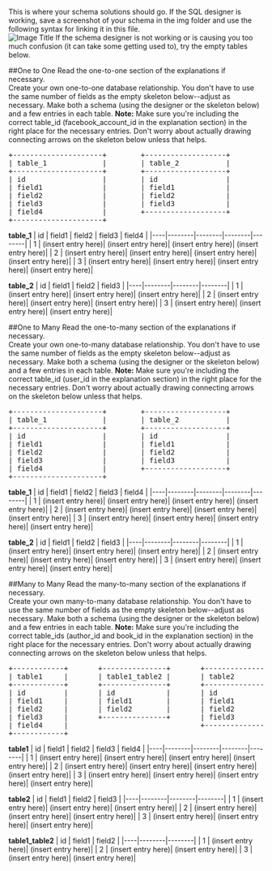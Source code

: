 This is where your schema solutions should go.  If the SQL designer is working, save a screenshot of your schema in the img folder and use the following syntax for linking it in this file.  
	![Image Title](img/my_awesome_schema.png)
If the schema designer is not working or is causing you too much confusion (it can take some getting used to), try the empty tables below.


##One to One
Read the one-to-one section of the explanations if necessary.  
Create your own one-to-one database relationship.  You don't have to use the same number of fields as the empty skeleton below--adjust as necessary.  Make both a schema (using the designer or the skeleton below) and a few entries in each table.  **Note:** Make sure you're including the correct table_id (facebook_account_id in the explanation section) in the right place for the necessary entries.  Don't worry about actually drawing connecting arrows on the skeleton below unless that helps.

<pre>
+---------------------+        +-------------------+
| table_1		      |        | table_2		   |
+---------------------+        +-------------------+
| id                  |        | id                |
| field1	          |        | field1            |
| field2              |        | field2            |
| field3              |        | field3            |
| field4			  |        +-------------------+
+---------------------+
</pre>

**table_1**
| id | field1 | field2 | field3 | field4 |
|----|--------|--------|--------|--------|
| 1 | (insert entry here)| (insert entry here)| (insert entry here)| (insert entry here)|
| 2 | (insert entry here)| (insert entry here)| (insert entry here)| (insert entry here)|
| 3 | (insert entry here)| (insert entry here)| (insert entry here)| (insert entry here)|

**table_2**
| id | field1 | field2 | field3 |
|----|--------|--------|--------|
| 1 | (insert entry here)| (insert entry here)| (insert entry here)|
| 2 | (insert entry here)| (insert entry here)| (insert entry here)|
| 3 | (insert entry here)| (insert entry here)| (insert entry here)|

##One to Many
Read the one-to-many section of the explanations if necessary.  
Create your own one-to-many database relationship.  You don't have to use the same number of fields as the empty skeleton below--adjust as necessary.  Make both a schema (using the designer or the skeleton below) and a few entries in each table.  **Note:** Make sure you're including the correct table_id (user_id in the explanation section) in the right place for the necessary entries.  Don't worry about actually drawing connecting arrows on the skeleton below unless that helps.

<pre>
+---------------------+        +-------------------+
| table_1		      |        | table_2		   |
+---------------------+        +-------------------+
| id                  |        | id                |
| field1	          |        | field1            |
| field2              |        | field2            |
| field3              |        | field3            |
| field4			  |        +-------------------+
+---------------------+
</pre>

**table_1**
| id | field1 | field2 | field3 | field4 |
|----|--------|--------|--------|--------|
| 1 | (insert entry here)| (insert entry here)| (insert entry here)| (insert entry here)|
| 2 | (insert entry here)| (insert entry here)| (insert entry here)| (insert entry here)|
| 3 | (insert entry here)| (insert entry here)| (insert entry here)| (insert entry here)|

**table_2**
| id | field1 | field2 | field3 | 
|----|--------|--------|--------|
| 1 | (insert entry here)| (insert entry here)| (insert entry here)|
| 2 | (insert entry here)| (insert entry here)| (insert entry here)|
| 3 | (insert entry here)| (insert entry here)| (insert entry here)|

##Many to Many
Read the many-to-many section of the explanations if necessary.  
Create your own many-to-many database relationship.  You don't have to use the same number of fields as the empty skeleton below--adjust as necessary.  Make both a schema (using the designer or the skeleton below) and a few entries in each table.  **Note:** Make sure you're including the correct table_ids (author_id and book_id in the explanation section) in the right place for the necessary entries.  Don't worry about actually drawing connecting arrows on the skeleton below unless that helps.

<pre>
+------------+       +---------------+       +--------------+
| table1     |       | table1_table2 |       | table2       |
+------------+       +---------------+       +--------------+
| id         |	     | id            |   	 | id           |
| field1 	 |   	 | field1        |       | field1       |
| field2  	 |       | field2        |    	 | field2 		|
| field3 	 |       +---------------+       | field3   	|
| field4     |                            	 +--------------+
+------------+                               
</pre>

**table1**
| id | field1 | field2 | field3 | field4 |
|----|--------|--------|--------|--------|
| 1 | (insert entry here)| (insert entry here)| (insert entry here)| (insert entry here)|
| 2 | (insert entry here)| (insert entry here)| (insert entry here)| (insert entry here)|
| 3 | (insert entry here)| (insert entry here)| (insert entry here)| (insert entry here)|

**table2**
| id | field1 | field2 | field3 |
|----|--------|--------|--------|
| 1 | (insert entry here)| (insert entry here)| (insert entry here)|
| 2 | (insert entry here)| (insert entry here)| (insert entry here)|
| 3 | (insert entry here)| (insert entry here)| (insert entry here)|

**table1_table2**
| id | field1 | field2 |
|----|--------|--------|
| 1 | (insert entry here)| (insert entry here)|
| 2 | (insert entry here)| (insert entry here)|
| 3 | (insert entry here)| (insert entry here)|